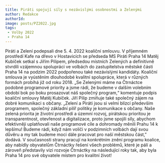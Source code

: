```yaml
---
title: Piráti spojují síly s nezávislými osobnostmi a Zelenými
author: Redakce
authorId: 
image: posts/PZ2022.jpg
tags: 
 - Volby 2022
 - Praha 14
---
```


Piráti a Zelení podepsali dne 5. 4. 2022 koaliční smlouvu. V příjemném prostředí Kafe na dřevo v Hostavicích se předseda MS Piráti Praha 14 Matěj Kubíček setkal s Jiřím Pilipem, předsedou místních Zelených a definitivně stvrdili vzájemnou spolupráci ve volbách do zastupitelstva městské části Praha 14 na podzim 2022 podpořenou také nezávislými kandidáty. Koaliční smlouva je vyústěním dlouhodobé kvalitní spolupráce, která v různých formách probíhá již od roku 2018.
„Se Zelenými máme na Čtrnáctce podobné programové priority a jsme rádi, že budeme v dalším volebním období bok po boku prosazovat náš společný program,“ komentuje podpis koaliční smlouvy Matěj Kubíček. Jiří Pilip zmiňuje také společný zájem na dobré komunikaci s občany. „Zelení a Piráti jsou si velmi blízcí především programem, společný základní pilíř politiky je komunikace s občany. Naše zelená priorita je životní prostředí a územní rozvoj, pirátskou prioritou je transparentnost, otevřenost a digitalizace, proto jsme spojili síly, abychom efektivněji uplatňovali naše programové cíle a dohromady měnili Prahu 14 k lepšímu! Budeme rádi, když nám voliči v podzimních volbách dají svou důvěru a my tak budeme moci dále pracovat pro naší městskou část,” dodává.
V současnosti strany pracují na konkrétním znění programu koalice, aby nabídly obyvatelům Čtrnáctky řešení všech problémů, které je pálí a zároveň představily vizi rozvoje Čtrnáctky na následující roky tak, aby byla Praha 14 pro své obyvatele místem pro kvalitní život! 